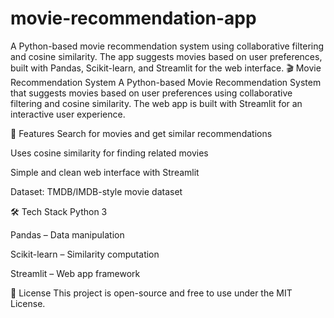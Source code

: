 # movie-recommendation-app
A Python-based movie recommendation system using collaborative filtering and cosine similarity. The app suggests movies based on user preferences, built with Pandas, Scikit-learn, and Streamlit for the web interface.
🎬 Movie Recommendation System
A Python-based Movie Recommendation System that suggests movies based on user preferences using collaborative filtering and cosine similarity. The web app is built with Streamlit for an interactive user experience.

🚀 Features
Search for movies and get similar recommendations

Uses cosine similarity for finding related movies

Simple and clean web interface with Streamlit

Dataset: TMDB/IMDB-style movie dataset

🛠️ Tech Stack
Python 3

Pandas – Data manipulation

Scikit-learn – Similarity computation

Streamlit – Web app framework

📜 License
This project is open-source and free to use under the MIT License.

